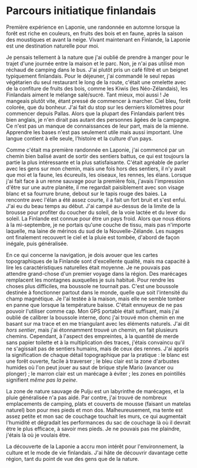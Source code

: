 # Parcours initiatique finlandais

Première expérience en Laponie, une randonnée en automne lorsque la forêt est riche en couleurs, en fruits des bois et en faune, après la saison des moustiques et avant la neige. Vivant maintenant en Finlande, la Laponie est une destination naturelle pour moi.

Je pensais tellement à la nature que j'ai oublié de prendre à manger pour le trajet d'une journée entre la maison et le parc. Non, je n'ai pas utilisé mon réchaud de camping dans le bus. J'ai plutôt pris un café filtré et un beignet typiquement finlandais. Pour le déjeuner, j'ai commandé le seul repas végétarien du seul restaurant le long de la route, c'était une omelette avec de la confiture de fruits des bois, comme les Kiwis (les Néo-Zélandais), les Finlandais aiment le mélange salé/sucré. Tant mieux, moi aussi ! Je mangeais plutôt vite, étant pressé de commencer à marcher. Ciel bleu, forêt colorée, que du bonheur. J'ai fait du stop sur les derniers kilomètres pour commencer depuis Pallas. Alors que la plupart des Finlandais parlent très bien anglais, je n'en dirait pas autant des personnes âgées de la campagne. Ce n'est pas un manque de connaissances de leur part, mais de la mienne. Apprendre les bases n'est pas seulement utile mais aussi important. Une langue contient à elle seule, l'histoire et la culture d'un pays.  

Comme c'était ma première randonnée en Laponie, j'ai commencé par un chemin bien balisé avant de sortir des sentiers battus, ce qui est toujours la partie la plus intéressante et la plus satisfaisante. C'était agréable de parler avec les gens sur mon chemin, mais une fois hors des sentiers, il n'y avait que moi et la faune, les écureuils, les oiseaux, les rennes, les élans. Lorsque j'ai fait face à un renne sauvage pour la première fois, j'avais l'impression d'être sur une autre planète, il me regardait paisiblement avec son visage blanc et sa fourrure brune, debout sur le tapis rouge des baies. La rencontre avec l'élan a été assez courte, il a fait un fort bruit et s'est enfui. J'ai eu du beau temps au début. J'ai campé au-dessus de la limite de la brousse pour profiter du coucher du soleil, de la voie lactée et du lever du soleil. La Finlande est connue pour être un pays froid. Alors que nous étions à la mi-septembre, je ne portais qu'une couche de tissu, mais pas n'importe laquelle, ma laine de mérinos du sud de la Nouvelle-Zélande. Les nuages ont finalement recouvert le ciel et la pluie est tombée, d'abord de façon inégale, puis généralisée.

En ce qui concerne la navigation, je dois avouer que les cartes topographiques de la Finlande sont d'excellente qualité, mais ma capacité à lire les caractéristiques naturelles était moyenne. Je ne pouvais pas attendre grand-chose d'un premier voyage dans la région. Des marécages remplacent les montagnes auxquelles je suis habitué. Pour rendre les choses plus difficiles, ma boussole ne tournait pas. C'est une boussole destinée à fonctionner partout dans le monde, quelle que soit l'intensité du champ magnétique. Je l'ai testée à la maison, mais elle ne semble tomber en panne que lorsque la température baisse. C'était ennuyeux de ne pas pouvoir l'utiliser comme cap. Mon GPS portable était suffisant, mais j'ai oublié de calibrer la boussole interne, donc j'ai trouvé mon chemin en me basant sur ma trace et en me triangulant avec les éléments naturels. J'ai dit *hors sentier*, mais j'ai étonnamment trouvé un chemin, en fait plusieurs chemins. Cependant, à l'aspect des empreintes, à la quantité de merde sans papier toilette et à la multiplication des traces, j'étais convaincu qu'il ne s'agissait pas de sentiers humains, mais de ceux des rennes. J'ai appris la signification de chaque détail topographique par la pratique : le blanc est une forêt ouverte, facile à traverser ; le bleu clair est la zone d'arbustes humides où l'on peut jouer au saut de brique style Mario (avancer ou plonger) ; le marron clair est un marécage à éviter ; les zones en pointillés signifient *même pas la peine*.

La zone de nature sauvage de Pulju est un labyrinthe de marécages, et la pluie généralisée n'a pas aidé. Par contre, j'ai trouvé de nombreux emplacements de camping, plats et couverts de mousse (faisant un matelas naturel) bon pour mes pieds et mon dos. Malheureusement, ma tente est assez petite et mon sac de couchage touchait les murs, ce qui augmentait l'humidité et dégradait les performances du sac de couchage là où il devrait être le plus efficace, à savoir mes pieds. Je ne pouvais pas me plaindre, j'étais là où je voulais être.

La découverte de la Laponie a accru mon intérêt pour l'environnement, la culture et le mode de vie finlandais. J'ai hâte de découvrir davantage cette région, tant du point de vue des gens que de la nature.
